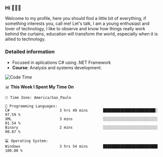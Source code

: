 


### Hi 🙋🏽‍♂️

Welcome to my profile, here you should find a little bit of everything, if something interests you, call me! Let's talk,
I am a young enthusiast and lover of technology, I like to observe and know how things really work behind the curtains, 
education will transform the world, especially when it is allied to technology.

### Detailed information
* Focused in aplications C# using .NET Framework
* **Course**: Analysis and systems development.

<!--START_SECTION:waka-->
![Code Time](http://img.shields.io/badge/Code%20Time-540%20hrs-blue)

📊 **This Week I Spent My Time On** 

```text
🕑︎ Time Zone: America/Sao_Paulo

💬 Programming Languages: 
C#                       3 hrs 49 mins       ████████████████████████░   97.59 % 
XML                      3 mins              ░░░░░░░░░░░░░░░░░░░░░░░░░   01.54 % 
Binary                   2 mins              ░░░░░░░░░░░░░░░░░░░░░░░░░   00.87 % 

💻 Operating System: 
Windows                  3 hrs 54 mins       █████████████████████████   100.00 % 
```


<!--END_SECTION:waka-->


